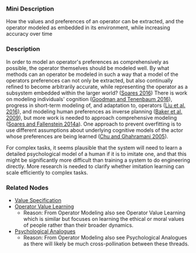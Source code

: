 ### Mini Description

How the values and preferences of an operator can be extracted, and the operator modeled as embedded in its environment, while increasing accuracy over time

### Description

In order to model an operator's preferences as comprehensively as possible, the operator themselves should be modeled well. By what methods can an operator be modeled in such a way that a model of the operators preferences can not only be extracted, but also continually refined to become arbitrarily accurate, while representing the operator as a subsystem embedded within the larger world? ([Soares 2016](https://intelligence.org/files/ValueLearningProblem.pdf)) There is work on modeling individuals' cognition ([Goodman and Tenenbaum 2016](http://probmods.org/v2)), progress in short-term modeling of, and adaptation to, operators ([Liu et al. 2016](http://www.jesshamrick.com/publications/pdf/Liu2016-Goal_Inference_Improves_Objective.pdf)), and modeling human preferences as inverse planning ([Baker et al. 2009](http://web.mit.edu/clbaker/www/papers/cognition2009.pdf)), but more work is needed to approach comprehensive modeling ([Soares and Fallenstein 2014a](http://intelligence.org/files/TechnicalAgenda.pdf)). One approach to prevent overfitting is to use different assumptions about underlying cognitive models of the actor whose preferences are being learned ([Chu and Ghahramani 2005](http://www.gatsby.ucl.ac.uk/%7Echuwei/paper/gppl.pdf)).

For complex tasks, it seems plausible that the system will need to learn a detailed psychological model of a human if it is to imitate one, and that this might be significantly more difficult than training a system to do engineering directly. More research is needed to clarify whether imitation learning can scale efficiently to complex tasks.

### Related Nodes

- [Value Specification](/Value_Alignment/Validation/Technical_Value_Alignment/Ethics_Mechanisms/Value_Specification/Value_Specification.md)
- [Operator Value Learning](/Value_Alignment/Validation/Technical_Value_Alignment/Ethics_Mechanisms/Value_Learning/Operator_Value_Learning/Operator_Value_Learning.md)
	- Reason: From Operator Modeling also see Operator Value Learning which is similar but focuses on learning the ethical or moral values of people rather than their broader dynamics.
- [Psychological Analogues](/Value_Alignment/Validation/Psychological_Analogues/Psychological_Analogues.md)
	- Reason: From Operator Modeling also see Psychological Analogues as there will likely be much cross-pollination between these threads.
